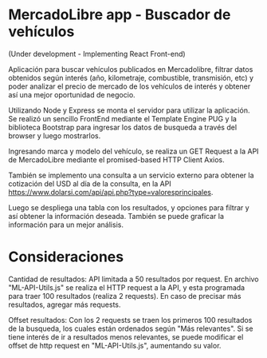 # MercadoLibre app - Buscador de vehículos

(Under development - Implementing React Front-end)

Aplicación para buscar vehículos publicados en Mercadolibre, filtrar datos obtenidos según interés (año, kilometraje, combustible, transmisión, etc) y poder analizar el precio de mercado de los vehículos de interés y obtener así una mejor oportunidad de negocio.

Utilizando Node y Express se monta el servidor para utilizar la aplicación. Se realizó un sencillo FrontEnd mediante el Template Engine PUG y la biblioteca Bootstrap para ingresar los datos de busqueda a través del browser y luego mostrarlos. 

Ingresando marca y modelo del vehículo, se realiza un GET Request a la API de MercadoLibre mediante el promised-based HTTP Client Axios.

También se implemento una consulta a un servicio externo para obtener la cotización del USD al día de la consulta, en la API https://www.dolarsi.com/api/api.php?type=valoresprincipales.

Luego se despliega una tabla con los resultados, y opciones para filtrar y así obtener la información deseada. También se puede graficar la información para un mejor análisis.

# Consideraciones

Cantidad de resultados: API limitada a 50 resultados por request. En archivo "ML-API-Utils.js" se realiza el HTTP request a la API, y esta programada para traer 100 resultados (realiza 2 requests). En caso de precisar más resultados, agregar más requests.

Offset resultados: Con los 2 requests se traen los primeros 100 resultados de la busqueda, los cuales están ordenados según "Más relevantes". Si se tiene interés de ir a resultados menos relevantes, se puede modificar el offset de http request en "ML-API-Utils.js", aumentando su valor.
